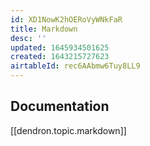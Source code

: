 ```yaml
---
id: XD1NowK2hOERoVyWNkFaR
title: Markdown
desc: ''
updated: 1645934501625
created: 1643215727623
airtableId: rec6AAbmw6Tuy8LL9
---
```

## Documentation

[[dendron.topic.markdown]]
